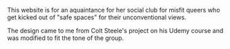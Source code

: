 This website is for an aquaintance for her social club for misfit queers who get kicked out of "safe spaces" for their unconventional views.

The design came to me from Colt Steele's project on his Udemy course and was modified to fit the tone of the group. 

